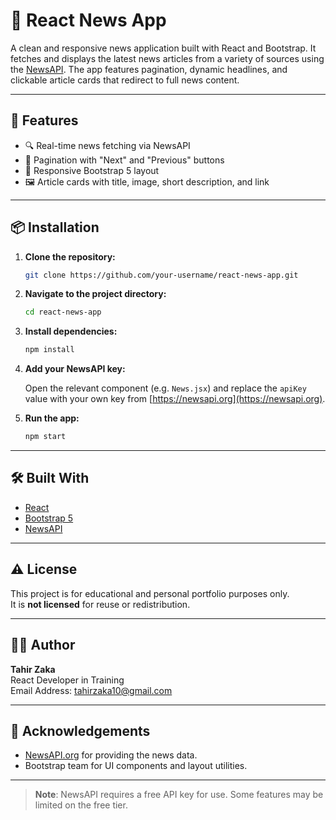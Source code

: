 # 📰 React News App

A clean and responsive news application built with React and Bootstrap. It fetches and displays the latest news articles from a variety of sources using the [NewsAPI](https://newsapi.org). The app features pagination, dynamic headlines, and clickable article cards that redirect to full news content.

---

## 🚀 Features

- 🔍 Real-time news fetching via NewsAPI
- 🔁 Pagination with "Next" and "Previous" buttons
- 📱 Responsive Bootstrap 5 layout
- 🖼️ Article cards with title, image, short description, and link

---

## 📦 Installation

1. **Clone the repository:**
   ```bash
   git clone https://github.com/your-username/react-news-app.git
   ```

2. **Navigate to the project directory:**
   ```bash
   cd react-news-app
   ```

3. **Install dependencies:**
   ```bash
   npm install
   ```

4. **Add your NewsAPI key:**

   Open the relevant component (e.g. `News.jsx`) and replace the `apiKey` value with your own key from [https://newsapi.org](https://newsapi.org).

5. **Run the app:**
   ```bash
   npm start
   ```

---

## 🛠️ Built With

- [React](https://reactjs.org/)
- [Bootstrap 5](https://getbootstrap.com/)
- [NewsAPI](https://newsapi.org/)

---

## ⚠️ License

This project is for educational and personal portfolio purposes only.  
It is **not licensed** for reuse or redistribution.

---


## 🙋‍♂️ Author

**Tahir Zaka**  
React Developer in Training  
Email Address: tahirzaka10@gmail.com

---


## 🙌 Acknowledgements

- [NewsAPI.org](https://newsapi.org) for providing the news data.
- Bootstrap team for UI components and layout utilities.

---

> **Note**: NewsAPI requires a free API key for use. Some features may be limited on the free tier.
